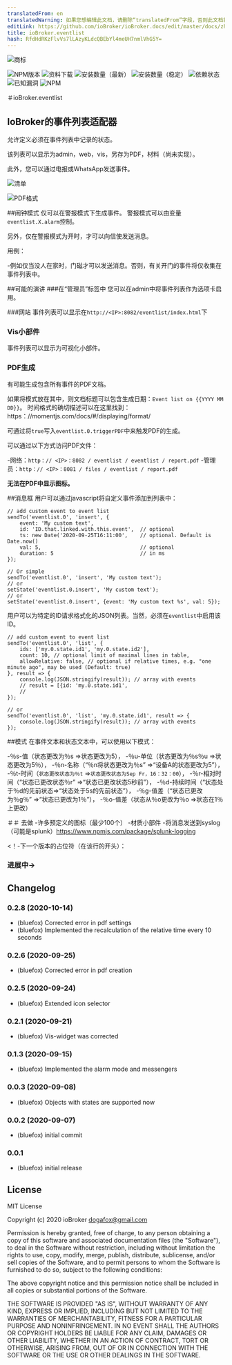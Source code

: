 ```yaml
---
translatedFrom: en
translatedWarning: 如果您想编辑此文档，请删除“translatedFrom”字段，否则此文档将再次自动翻译
editLink: https://github.com/ioBroker/ioBroker.docs/edit/master/docs/zh-cn/adapterref/iobroker.eventlist/README.md
title: ioBroker.eventlist
hash: RfdHdRKzFlvVs7lLAzyKLdcQBEbYl4meUH7nmlVhG5Y=
---
```

![商标](../../../en/adapterref/iobroker.eventlist/admin/eventlist.png)

![NPM版本](http://img.shields.io/npm/v/iobroker.eventlist.svg)
![资料下载](https://img.shields.io/npm/dm/iobroker.eventlist.svg)
![安装数量（最新）](http://iobroker.live/badges/eventlist-installed.svg)
![安装数量（稳定）](http://iobroker.live/badges/eventlist-stable.svg)
![依赖状态](https://img.shields.io/david/bluefox/iobroker.eventlist.svg)
![已知漏洞](https://snyk.io/test/github/bluefox/ioBroker.eventlist/badge.svg)
![NPM](https://nodei.co/npm/iobroker.eventlist.png?downloads=true)

＃ioBroker.eventlist
## IoBroker的事件列表适配器
允许定义必须在事件列表中记录的状态。

该列表可以显示为admin，web，vis，另存为PDF，材料（尚未实现）。

此外，您可以通过电报或WhatsApp发送事件。

![清单](../../../en/adapterref/iobroker.eventlist/img/list.png)

![PDF格式](../../../en/adapterref/iobroker.eventlist/img/pdf.png)

##闹钟模式
仅可以在警报模式下生成事件。
警报模式可以由变量`eventlist.X.alarm`控制。

另外，仅在警报模式为开时，才可以向信使发送消息。

用例：

-例如仅当没人在家时，门磁才可以发送消息。否则，有关开门的事件将仅收集在事件列表中。

##可能的演讲
###在“管理员”标签中
您可以在admin中将事件列表作为选项卡启用。

###网站
事件列表可以显示在`http://<IP>:8082/eventlist/index.html`下

### Vis小部件
事件列表可以显示为可视化小部件。

### PDF生成
有可能生成包含所有事件的PDF文档。

如果将模式放在其中，则文档标题可以包含生成日期：`Event list on {{YYYY MM DD}}`。
时间格式的确切描述可以在这里找到：https：//momentjs.com/docs/#/displaying/format/

可通过将`true`写入`eventlist.0.triggerPDF`中来触发PDF的生成。

可以通过以下方式访问PDF文件：

-网络：`http：// <IP>：8082 / eventlist / eventlist / report.pdf`
-管理员：`http：// <IP>：8081 / files / eventlist / report.pdf`

**无法在PDF中显示图标。**

##消息框
用户可以通过javascript将自定义事件添加到列表中：

```
// add custom event to event list
sendTo('eventlist.0', 'insert', {
    event: 'My custom text',
    id: 'ID.that.linked.with.this.event',  // optional
    ts: new Date('2020-09-25T16:11:00',    // optional. Default is Date.now()
    val: 5,                                // optional
    duration: 5                            // in ms
});

// Or simple
sendTo('eventlist.0', 'insert', 'My custom text');
// or
setState('eventlist.0.insert', 'My custom text');
// or
setState('eventlist.0.insert', {event: 'My custom text %s', val: 5});
```

用户可以为特定的ID请求格式化的JSON列表。当然，必须在`eventlist`中启用该ID。

```
// add custom event to event list
sendTo('eventlist.0', 'list', {
    ids: ['my.0.state.id1', 'my.0.state.id2'],
    count: 10, // optional limit of maximal lines in table,
    allowRelative: false, // optional if relative times, e.g. "one minute ago", may be used (Default: true)
}, result => {
    console.log(JSON.stringify(result)); // array with events
    // result = [{id: 'my.0.state.id1',
    //
});

// or
sendTo('eventlist.0', 'list', 'my.0.state.id1', result => {
    console.log(JSON.stringify(result)); // array with events
});
```

##模式
在事件文本和状态文本中，可以使用以下模式：

-％s-值（状态更改为％s =>状态更改为5），
-％u-单位（状态更改为％s％u =>状态更改为5％），
-％n-名称（“％n将状态更改为％s” =>“设备A的状态更改为5”），
-％t-时间（`状态更改状态为％t` =>`状态更改状态为Sep Fr，16：32：00`），
-％r-相对时间（“状态已更改状态％r” =>“状态已更改状态5秒前”），
-％d-持续时间（“状态处于％d的先前状态=>“状态处于5s的先前状态”），
-％g-值差（“状态已更改为％g％” =>“状态已更改为1％”），
-％o-值差（状态从％o更改为％o =>状态在1％上更改）

＃＃ 去做
-许多预定义的图标（最少100个）
-材质小部件
-将消息发送到syslog（可能是splunk）https://www.npmjs.com/package/splunk-logging

<！-下一个版本的占位符（在该行的开头）：

### __进展中__->

## Changelog
### 0.2.8 (2020-10-14)
* (bluefox) Corrected error in pdf settings  
* (bluefox) Implemented the recalculation of the relative time every 10 seconds  

### 0.2.6 (2020-09-25)
* (bluefox) Corrected error in pdf creation  

### 0.2.5 (2020-09-24)
* (bluefox) Extended icon selector 
 
### 0.2.1 (2020-09-21)
* (bluefox) Vis-widget was corrected 

### 0.1.3 (2020-09-15)
* (bluefox) Implemented the alarm mode and messengers 

### 0.0.3 (2020-09-08)
* (bluefox) Objects with states are supported now 

### 0.0.2 (2020-09-07)
* (bluefox) initial commit

### 0.0.1
* (bluefox) initial release

## License
MIT License

Copyright (c) 2020 ioBroker <dogafox@gmail.com>

Permission is hereby granted, free of charge, to any person obtaining a copy
of this software and associated documentation files (the "Software"), to deal
in the Software without restriction, including without limitation the rights
to use, copy, modify, merge, publish, distribute, sublicense, and/or sell
copies of the Software, and to permit persons to whom the Software is
furnished to do so, subject to the following conditions:

The above copyright notice and this permission notice shall be included in all
copies or substantial portions of the Software.

THE SOFTWARE IS PROVIDED "AS IS", WITHOUT WARRANTY OF ANY KIND, EXPRESS OR
IMPLIED, INCLUDING BUT NOT LIMITED TO THE WARRANTIES OF MERCHANTABILITY,
FITNESS FOR A PARTICULAR PURPOSE AND NONINFRINGEMENT. IN NO EVENT SHALL THE
AUTHORS OR COPYRIGHT HOLDERS BE LIABLE FOR ANY CLAIM, DAMAGES OR OTHER
LIABILITY, WHETHER IN AN ACTION OF CONTRACT, TORT OR OTHERWISE, ARISING FROM,
OUT OF OR IN CONNECTION WITH THE SOFTWARE OR THE USE OR OTHER DEALINGS IN THE
SOFTWARE.